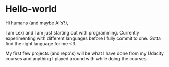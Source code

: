 # Hello-world

Hi humans (and maybe AI's?),

I am Lexi and I am just starting out with programming. Currently experimenting with different languages before I fully commit to one. Gotta find the right language for me <3. 

My first few projects (and repo's) will be what I have done from my Udacity courses and anything I played around with while doing the courses. 
